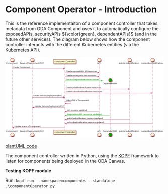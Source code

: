 # Component Operator - Introduction

This is the reference implementaiton of a component controller that takes metadata from ODA Component and uses it to automatically configure the exposedAPIs, securityAPIs ${\color{green}, dependentAPIs}$ (and in the future other services). The diagram below shows how the component controller interacts with the different Kubernetes entities (via the Kubernetes API).


![Sequence diagram](sequenceDiagrams/componentOperator.png)

[plantUML code](sequenceDiagrams//componentOperator.puml)



The component controller written in Python, using the [KOPF](https://kopf.readthedocs.io/) framework to listen for components being deployed in the ODA Canvas. 


**Testing KOPF module**

Run: `kopf run --namespace=components --standalone .\componentOperator.py`
